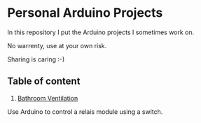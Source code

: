 # Personal Arduino Projects

In this repository I put the Arduino projects I sometimes work on.

No warrenty, use at your own risk.

Sharing is caring :-)

## Table of content

1. [Bathroom Ventilation](badkamer_ventilator)

Use Arduino to control a relais module using a switch.
